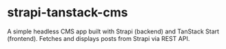 # strapi-tanstack-cms
A simple headless CMS app built with Strapi (backend) and TanStack Start (frontend). Fetches and displays posts from Strapi via REST API.
